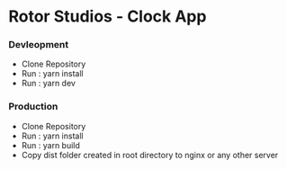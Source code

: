 # Rotor Studios - Clock App

### Devleopment

- Clone Repository
- Run : yarn install
- Run : yarn dev

### Production 
- Clone Repository
- Run : yarn install
- Run : yarn build
- Copy dist folder created in root directory to nginx or any other server